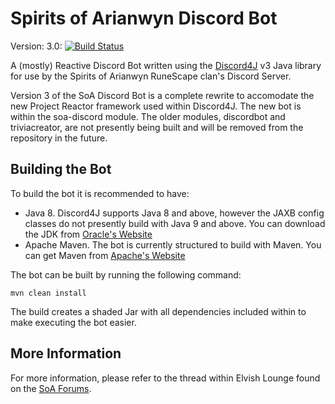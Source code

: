 # Spirits of Arianwyn Discord Bot
Version: 3.0:  [![Build Status](https://travis-ci.org/SoAJeff/SoADiscordBot.svg?branch=master)](https://travis-ci.org/SoAJeff/SoADiscordBot)

A (mostly) Reactive Discord Bot written using the [Discord4J](https://github.com/Discord4J/Discord4J) v3 Java library for use by the Spirits of Arianwyn RuneScape clan's Discord Server.

Version 3 of the SoA Discord Bot is a complete rewrite to accomodate the new Project Reactor framework used within Discord4J.  The new bot is within the soa-discord module.  The older modules, discordbot and triviacreator, are not presently being built and will be removed from the repository in the future.

## Building the Bot
To build the bot it is recommended to have:
- Java 8.  Discord4J supports Java 8 and above, however the JAXB config classes do not presently build with Java 9 and above.  You can download the JDK from [Oracle's Website](http://www.oracle.com/technetwork/java/javase/downloads/jdk8-downloads-2133151.html)
- Apache Maven.  The bot is currently structured to build with Maven.  You can get Maven from [Apache's Website](https://maven.apache.org/)

The bot can be built by running the following command:
```
mvn clean install
```

The build creates a shaded Jar with all dependencies included within to make executing the bot easier.

## More Information
For more information, please refer to the thread within Elvish Lounge found on the [SoA Forums](https://forums.soa-rs.com).

